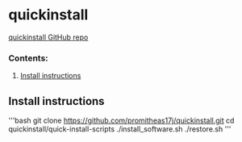 # quickinstall

[quickinstall GitHub repo](https://github.com/promitheas17j/quickinstall.git)

### Contents:
1. [Install instructions](https://github.com/promitheas17j/quickinstall#install-instructions)

## Install instructions

'''bash
git clone https://github.com/promitheas17j/quickinstall.git 
cd quickinstall/quick-install-scripts
./install_software.sh
./restore.sh
'''
